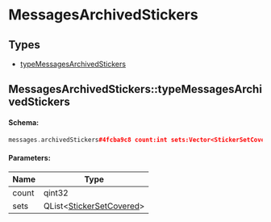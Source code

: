 # MessagesArchivedStickers

## Types

* [typeMessagesArchivedStickers](#messagesarchivedstickerstypemessagesarchivedstickers)

## MessagesArchivedStickers::typeMessagesArchivedStickers

#### Schema:

```c++
messages.archivedStickers#4fcba9c8 count:int sets:Vector<StickerSetCovered> = messages.ArchivedStickers;
```

#### Parameters:

|Name|Type|
|----|----|
|count|qint32|
|sets|QList&lt;[StickerSetCovered](stickersetcovered.md)&gt;|


